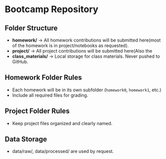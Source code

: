 # Bootcamp Repository
## Folder Structure
- **homework/** → All homework contributions will be submitted here(most of the homework is in project/notebooks as requested).
- **project/** → All project contributions will be submitted here(Also the
- **class_materials/** → Local storage for class materials. Never pushed to
GitHub.

## Homework Folder Rules
- Each homework will be in its own subfolder (`homework0`, `homework1`, etc.)
- Include all required files for grading.
## Project Folder Rules
- Keep project files organized and clearly named.
## Data Storage
- data/raw/, data/processed/ are used by request. 
